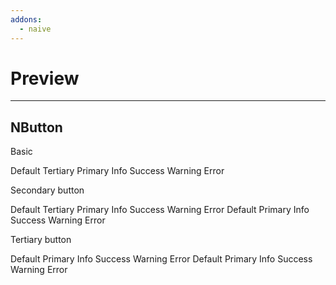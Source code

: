 ```yaml
---
addons:
  - naive
---
```


# Preview

---

## NButton

Basic

<n-space>
  <n-button>Default</n-button>
  <n-button type="tertiary">
    Tertiary
  </n-button>
  <n-button type="primary">
    Primary
  </n-button>
  <n-button type="info">
    Info
  </n-button>
  <n-button type="success">
    Success
  </n-button>
  <n-button type="warning">
    Warning
  </n-button>
  <n-button type="error">
    Error
  </n-button>
</n-space>

Secondary button

<n-space>
  <n-button strong secondary>
    Default
  </n-button>
  <n-button strong secondary type="tertiary">
    Tertiary
  </n-button>
  <n-button strong secondary type="primary">
    Primary
  </n-button>
  <n-button strong secondary type="info">
    Info
  </n-button>
  <n-button strong secondary type="success">
    Success
  </n-button>
  <n-button strong secondary type="warning">
    Warning
  </n-button>
  <n-button strong secondary type="error">
    Error
  </n-button>
  <n-button strong secondary round>
    Default
  </n-button>
  <n-button strong secondary round type="primary">
    Primary
  </n-button>
  <n-button strong secondary round type="info">
    Info
  </n-button>
  <n-button strong secondary round type="success">
    Success
  </n-button>
  <n-button strong secondary round type="warning">
    Warning
  </n-button>
  <n-button strong secondary round type="error">
    Error
  </n-button>
</n-space>

Tertiary button

<n-space>
  <n-button tertiary>
    Default
  </n-button>
  <n-button tertiary type="primary">
    Primary
  </n-button>
  <n-button tertiary type="info">
    Info
  </n-button>
  <n-button tertiary type="success">
    Success
  </n-button>
  <n-button tertiary type="warning">
    Warning
  </n-button>
  <n-button tertiary type="error">
    Error
  </n-button>
  <n-button tertiary round>
    Default
  </n-button>
  <n-button tertiary round type="primary">
    Primary
  </n-button>
  <n-button tertiary round type="info">
    Info
  </n-button>
  <n-button tertiary round type="success">
    Success
  </n-button>
  <n-button tertiary round type="warning">
    Warning
  </n-button>
  <n-button tertiary round type="error">
    Error
  </n-button>
</n-space>
